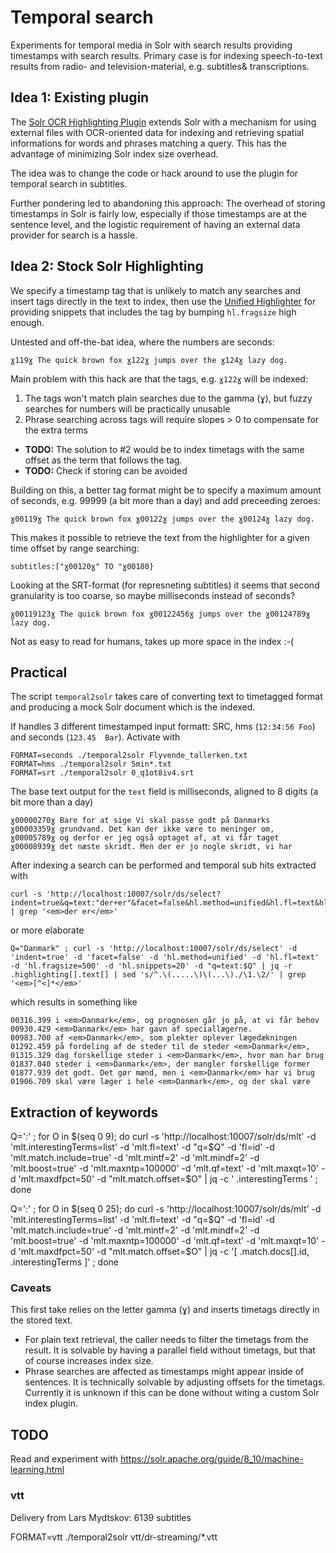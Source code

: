 # Temporal search

Experiments for temporal media in Solr with search results providing timestamps with search results. Primary case is for indexing speech-to-text results from radio- and television-material, e.g. subtitles& transcriptions.

## Idea 1: Existing plugin

The [Solr OCR Highlighting Plugin](https://dbmdz.github.io/solr-ocrhighlighting/0.8.3/) extends Solr with a mechanism for using external files with OCR-oriented data for indexing and retrieving spatial informations for words and phrases matching a query. This has the advantage of minimizing Solr index size overhead.

The idea was to change the code or hack around to use the plugin for temporal search in subtitles.

Further pondering led to abandoning this approach: The overhead of storing timestamps in Solr is fairly low, especially if those timestamps are at the sentence level, and the logistic requirement of having an external data provider for search is a hassle.

## Idea 2: Stock Solr Highlighting

We specify a timestamp tag that is unlikely to match any searches and insert tags directly in the text to index, then use the [Unified Highlighter](https://solr.apache.org/guide/solr/latest/query-guide/highlighting.html#unified-highlighter) for providing snippets that includes the tag by bumping `hl.fragsize` high enough.

Untested and off-the-bat idea, where the numbers are seconds:

```
ɣ119ɣ The quick brown fox ɣ122ɣ jumps over the ɣ124ɣ lazy dog.
```

Main problem with this hack are that the tags, e.g. `ɣ122ɣ` will be indexed:

1. The tags won't match plain searches due to the gamma (ɣ), but fuzzy searches for numbers will be practically unusable
2. Phrase searching across tags will require slopes > 0 to compensate for the extra terms

* **TODO:** The solution to #2 would be to index timetags with the same offset as the term that follows the tag.
* **TODO:** Check if storing can be avoided

Building on this, a better tag format might be to specify a maximum amount of seconds, e.g. 99999 (a bit more than a day) and add preceeding zeroes:

```
ɣ00119ɣ The quick brown fox ɣ00122ɣ jumps over the ɣ00124ɣ lazy dog.
```

This makes it possible to retrieve the text from the highlighter for a given time offset by range searching:
```
subtitles:["ɣ00120ɣ" TO "ɣ00180}
```

Looking at the SRT-format (for represneting subtitles) it seems that second granularity is too coarse, so maybe milliseconds instead of seconds?
```
ɣ00119123ɣ The quick brown fox ɣ00122456ɣ jumps over the ɣ00124789ɣ lazy dog.
```
Not as easy to read for humans, takes up more space in the index :-(


## Practical

The script `temporal2solr` takes care of converting text to timetagged format and producing a mock Solr document which is the indexed.

If handles 3 different timestamped input formatt: SRC, hms (`12:34:56 Foo`) and seconds (`123.45  Bar`). Activate with

```
FORMAT=seconds ./temporal2solr Flyvende_tallerken.txt
FORMAT=hms ./temporal2solr 5min*.txt
FORMAT=srt ./temporal2solr 0_q1ot8iv4.srt 
```

The base text output for the `text` field is milliseconds, aligned to 8 digits (a bit more than a day)


```
ɣ00000270ɣ Bare for at sige Vi skal passe godt på Danmarks
ɣ00003359ɣ grundvand. Det kan der ikke være to meninger om,
ɣ00005789ɣ og derfor er jeg også optaget af, at vi får taget
ɣ00008939ɣ det næste skridt. Men der er jo nogle skridt, vi har
```


After indexing a search can be performed and temporal sub hits extracted with

```
curl -s 'http://localhost:10007/solr/ds/select?indent=true&q=text:"der+er"&facet=false&hl.method=unified&hl.fl=text&hl.fragsize=500&hl.snippets=20' | grep '<em>der er</em>'
```
or more elaborate
```
Q="Danmark" ; curl -s 'http://localhost:10007/solr/ds/select' -d 'indent=true' -d 'facet=false' -d 'hl.method=unified' -d 'hl.fl=text' -d 'hl.fragsize=500' -d 'hl.snippets=20' -d "q=text:$Q" | jq -r .highlighting[].text[] | sed 's/^.\(.....\)\(...\)./\1.\2/' | grep '<em>[^<]*</em>'
```
which results in something like
```
00316.399 i <em>Danmark</em>, og prognosen går jo på, at vi får behov
00930.429 <em>Danmark</em> har gavn af speciallægerne.
00983.700 af <em>Danmark</em>, som plekter oplever lægedækningen
01292.459 på fordeling af de steder til de steder <em>Danmark</em>,
01315.329 dag forskellige steder i <em>Danmark</em>, hvor man har brug
01837.040 steder i <em>Danmark</em>, der mangler forskellige former
01877.939 det godt. Det gør mænd, men i <em>Danmark</em> har vi brug
01906.709 skal være læger i hele <em>Danmark</em>, og der skal være
```

## Extraction of keywords

Q='*:*' ; for O in $(seq 0 9); do curl -s 'http://localhost:10007/solr/ds/mlt' -d 'mlt.interestingTerms=list' -d 'mlt.fl=text' -d "q=$Q" -d 'fl=id' -d 'mlt.match.include=true' -d 'mlt.mintf=2' -d 'mlt.mindf=2' -d 'mlt.boost=true' -d 'mlt.maxntp=100000' -d 'mlt.qf=text' -d 'mlt.maxqt=10' -d 'mlt.maxdfpct=50' -d "mlt.match.offset=$O" | jq -c ' .interestingTerms ' ; done

Q='*:*' ; for O in $(seq 0 25); do curl -s 'http://localhost:10007/solr/ds/mlt' -d 'mlt.interestingTerms=list' -d 'mlt.fl=text' -d "q=$Q" -d 'fl=id' -d 'mlt.match.include=true' -d 'mlt.mintf=2' -d 'mlt.mindf=2' -d 'mlt.boost=true' -d 'mlt.maxntp=100000' -d 'mlt.qf=text' -d 'mlt.maxqt=10' -d 'mlt.maxdfpct=50' -d "mlt.match.offset=$O" | jq -c '[ .match.docs[].id, .interestingTerms ]' ; done




### Caveats

This first take relies on the letter gamma (ɣ) and inserts timetags directly in the stored text.

* For plain text retrieval, the caller needs to filter the timetags from the result. It is solvable by having a parallel field without timetags, but that of course increases index size.
* Phrase searches are affected as timestamps might appear inside of sentences. It is technically solvable by adjusting offsets for the timetags. Currently it is unknown if this can be done without witing a custom Solr index plugin.

## TODO

Read and experiment with https://solr.apache.org/guide/8_10/machine-learning.html


### vtt

Delivery from Lars Mydtskov: 6139 subtitles

FORMAT=vtt ./temporal2solr vtt/dr-streaming/*.vtt
